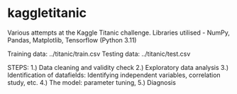 # kaggletitanic
Various attempts at the Kaggle Titanic challenge.
Libraries utilised - NumPy, Pandas, Matplotlib, Tensorflow (Python 3.11)

Training data: ../titanic/train.csv
Testing data:  ../titanic/test.csv

STEPS:
1.) Data cleaning and validity check
2.) Exploratory data analysis
3.) Identification of datafields: Identifying independent variables, correlation study, etc.
4.) The model: parameter tuning, 
5.) Diagnosis



